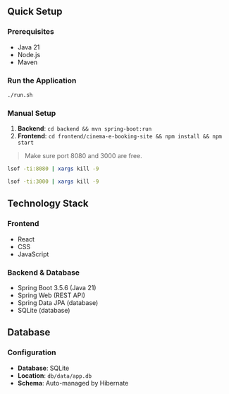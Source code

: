 ## Quick Setup

### Prerequisites
- Java 21
- Node.js
- Maven

### Run the Application
```bash
./run.sh
```

### Manual Setup
1. **Backend**: `cd backend && mvn spring-boot:run`
2. **Frontend**: `cd frontend/cinema-e-booking-site && npm install && npm start`


> Make sure port 8080 and 3000 are free.

```bash
lsof -ti:8080 | xargs kill -9
```

```bash
lsof -ti:3000 | xargs kill -9
```

## Technology Stack

### Frontend
- React
- CSS
- JavaScript

### Backend & Database
- Spring Boot 3.5.6 (Java 21)
- Spring Web (REST API)
- Spring Data JPA (database)
- SQLite (database)

## Database

### Configuration
- **Database**: SQLite
- **Location**: `db/data/app.db`
- **Schema**: Auto-managed by Hibernate